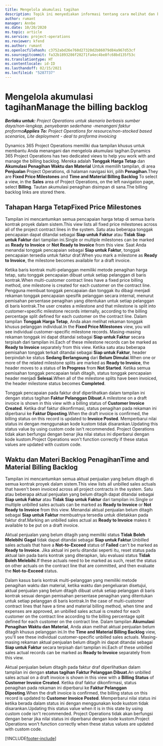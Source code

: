 ```yaml
---
title: Mengelola akumulasi tagihan
description: Topik ini menyediakan informasi tentang cara melihat dan bekerja dengan akumulasi penagihan di Project Operations.
author: rumant
manager: Annbe
ms.date: 10/20/2020
ms.topic: article
ms.service: project-operations
ms.reviewer: kfend
ms.author: rumant
ms.openlocfilehash: c3752abd26e760d27320d2b86079d84a967d53cf
ms.sourcegitcommit: fa32b1893286f20271fa4ec4be8fc68bd135f53c
ms.translationtype: HT
ms.contentlocale: id-ID
ms.lasthandoff: 02/15/2021
ms.locfileid: "5287737"
---
```

# <a name="manage-the-billing-backlog"></a><span data-ttu-id="1013a-103">Mengelola akumulasi tagihan</span><span class="sxs-lookup"><span data-stu-id="1013a-103">Manage the billing backlog</span></span>

<span data-ttu-id="1013a-104">_**Berlaku untuk:** Project Operations untuk skenario berbasis sumber daya/non-lengkap, penyebaran sederhana -menangani faktur proforma_</span><span class="sxs-lookup"><span data-stu-id="1013a-104">_**Applies To:** Project Operations for resource/non-stocked based scenarios, Lite deployment - deal to proforma invoicing_</span></span>

<span data-ttu-id="1013a-105">Dynamics 365 Project Operations memiliki dua tampilan khusus untuk membantu Anda menangani dan mengelola akumulasi tagihan.</span><span class="sxs-lookup"><span data-stu-id="1013a-105">Dynamics 365 Project Operations has two dedicated views to help you work with and manage the billing backlog.</span></span> <span data-ttu-id="1013a-106">Mereka adalah **Tonggak Harga Tetap** dan **Akumulasi Penagihan Waktu dan Material** Untuk memilih tampilan, di area **Penjualan** Project Operations, di halaman navigasi kiri, pilih **Penagihan**.</span><span class="sxs-lookup"><span data-stu-id="1013a-106">They are **Fixed Price Milestones** and **Time and Material Billing Backlog** To select a view, in the **Sales** area of Project Operations, on the left navigation page, select **Billing**.</span></span> <span data-ttu-id="1013a-107">Tautan akumulasi penagihan disimpan di sana.</span><span class="sxs-lookup"><span data-stu-id="1013a-107">The billing backlog links are stored there.</span></span>

## <a name="fixed-price-milestones"></a><span data-ttu-id="1013a-108">Tahapan Harga Tetap</span><span class="sxs-lookup"><span data-stu-id="1013a-108">Fixed Price Milestones</span></span>

<span data-ttu-id="1013a-109">Tampilan ini mencantumkan semua pencapaian harga tetap di semua baris kontrak proyek dalam sistem.</span><span class="sxs-lookup"><span data-stu-id="1013a-109">This view lists all fixed price milestones across all of the project contract lines in the system.</span></span> <span data-ttu-id="1013a-110">Satu atau beberapa tonggak pencapaian dapat ditandai sebagai **Siap untuk Faktur** atau **Tidak Siap untuk Faktur** dari tampilan ini.</span><span class="sxs-lookup"><span data-stu-id="1013a-110">Single or multiple milestones can be marked as **Ready to Invoice** or **Not Ready to Invoice** from this view.</span></span> <span data-ttu-id="1013a-111">Saat Anda menandai tonggak pencapaian sebagai **Siap untuk Faktur**, tonggak pencapaian tersedia untuk faktur draf.</span><span class="sxs-lookup"><span data-stu-id="1013a-111">When you mark a milestone as **Ready to Invoice**, the milestone becomes available for a draft invoice.</span></span>

<span data-ttu-id="1013a-112">Ketika baris kontrak multi-pelanggan memiliki metode penagihan harga tetap, satu tonggak pencapaian dibuat untuk setiap pelanggan di baris kontrak.</span><span class="sxs-lookup"><span data-stu-id="1013a-112">When multi-customer contract lines have a fixed price billing method, one milestone is created for each customer on the contract line.</span></span> <span data-ttu-id="1013a-113">Pengguna membuat tonggak pencapaian dan tonggak itu dibagi menjadi rekaman tonggak pencapaian spesifik pelanggan secara internal, menurut pemisahan persentase penagihan yang ditentukan untuk setiap pelanggan di baris kontrak.</span><span class="sxs-lookup"><span data-stu-id="1013a-113">The user creates a milestone and that milestone is split into customer=specific milestone records internally, according to the billing percentage split defined for each customer on the contract line.</span></span> <span data-ttu-id="1013a-114">Dalam tampilan **Tonggak Harga Tetap**, Anda akan melihat rekaman tonggak khusus pelanggan individual.</span><span class="sxs-lookup"><span data-stu-id="1013a-114">In the **Fixed Price Milestones** view, you will see individual customer-specific milestone records.</span></span> <span data-ttu-id="1013a-115">Masing-masing rekaman tonggak ini dapat ditandai sebagai **Siap untuk Faktur** secara terpisah dari tampilan ini.</span><span class="sxs-lookup"><span data-stu-id="1013a-115">Each of these milestone records can be marked as **Ready to Invoice** separately from this view.</span></span> <span data-ttu-id="1013a-116">Ketika satu atau beberapa pemisahan tonggak terkait ditandai sebagai **Siap untuk Faktur**, header berpindah ke status **Sedang Berlangsung** dari **Belum Dimulai**.</span><span class="sxs-lookup"><span data-stu-id="1013a-116">When one or more of the related milestone splits are marked as **Ready to Invoice**, the header moves to a status of **In Progress** from **Not Started**.</span></span> <span data-ttu-id="1013a-117">Ketika semua pemisahan tonggak pencapaian telah ditagih, status tonggak pencapaian header menjadi **Selesai**.</span><span class="sxs-lookup"><span data-stu-id="1013a-117">When all of the milestone splits have been invoiced, the header milestone status becomes **Completed**.</span></span>

<span data-ttu-id="1013a-118">Tonggak pencapaian pada faktur draf diperlihatkan dalam tampilan ini dengan status tagihan **Faktur Pelanggan Dibuat**.</span><span class="sxs-lookup"><span data-stu-id="1013a-118">A milestone on a draft invoice is shown in this view with a billing status of **Customer Invoice Created**.</span></span> <span data-ttu-id="1013a-119">Ketika draf faktur dikonfirmasi, status penagihan pada rekaman ini diperbarui ke **Faktur Diposting**.</span><span class="sxs-lookup"><span data-stu-id="1013a-119">When the draft invoice is confirmed, the billing status on this record is updated to **Invoice Posted**.</span></span> <span data-ttu-id="1013a-120">Memperbarui nilai status ini dengan menggunakan kode kustom tidak disarankan.</span><span class="sxs-lookup"><span data-stu-id="1013a-120">Updating this status value by using custom code isn't recommended.</span></span> <span data-ttu-id="1013a-121">Project Operations tidak akan berfungsi dengan benar jika nilai status ini diperbarui dengan kode kustom.</span><span class="sxs-lookup"><span data-stu-id="1013a-121">Project Operations won't function correctly if these status values are updated with custom code.</span></span>

## <a name="time-and-material-billing-backlog"></a><span data-ttu-id="1013a-122">Waktu dan Materi Backlog Penagihan</span><span class="sxs-lookup"><span data-stu-id="1013a-122">Time and Material Billing Backlog</span></span>

<span data-ttu-id="1013a-123">Tampilan ini mencantumkan semua aktual penjualan yang belum ditagih di semua kontrak proyek dalam sistem.</span><span class="sxs-lookup"><span data-stu-id="1013a-123">This view lists all unbilled sales actuals that haven't been invoiced across all project contracts in the system.</span></span> <span data-ttu-id="1013a-124">Satu atau beberapa aktual penjualan yang belum ditagih dapat ditandai sebagai **Siap untuk Faktur** atau **Tidak Siap untuk Faktur** dari tampilan ini.</span><span class="sxs-lookup"><span data-stu-id="1013a-124">Single or multiple unbilled sales actuals can be marked as **Ready to Invoice** or **Not Ready to Invoice** from this view.</span></span> <span data-ttu-id="1013a-125">Menandai aktual penjualan belum ditagih sebagai **Siap untuk Faktur** membuatnya tersedia untuk diletakkan pada faktur draf.</span><span class="sxs-lookup"><span data-stu-id="1013a-125">Marking an unbilled sales actual as **Ready to Invoice** makes it available to be put on a draft invoice.</span></span>

<span data-ttu-id="1013a-126">Aktual penjualan yang belum ditagih yang memiliki status **Tidak Boleh Melebihi** **Gagal** tidak dapat ditandai sebagai **Siap untuk Faktur**.</span><span class="sxs-lookup"><span data-stu-id="1013a-126">Unbilled sales actuals that have a **Not-to-Exceed** status of **Failed** can't be marked as **Ready to Invoice**.</span></span> <span data-ttu-id="1013a-127">Jika aktual ini perlu ditandai seperti itu, reset status pada aktual lain pada baris kontrak yang diterapkan, lalu evaluasi status **Tidak Boleh Melebihi**.</span><span class="sxs-lookup"><span data-stu-id="1013a-127">If these actuals need to be marked as such, reset the status on other actuals on the contract line that are committed, and then evaluate the **Not-to-Exceed** status.</span></span>

<span data-ttu-id="1013a-128">Dalam kasus baris kontrak multi-pelanggan yang memiliki metode penagihan waktu dan material, ketika waktu dan pengeluaran disetujui, aktual penjualan yang belum ditagih dibuat untuk setiap pelanggan di baris kontrak sesuai dengan pemisahan persentase penagihan yang ditentukan untuk setiap pelanggan di baris kontrak.</span><span class="sxs-lookup"><span data-stu-id="1013a-128">In the case of multi-customer contract lines that have a time and material billing method, when time and expenses are approved, an unbilled sales actual is created for each customer on the contract line according to the billing percentage split defined for each customer on the contract line.</span></span> <span data-ttu-id="1013a-129">Dalam tampilan **Akumulasi Penagihan Waktu dan Material**, Anda akan melihat aktual penjualan belum ditagih khusus pelanggan ini.</span><span class="sxs-lookup"><span data-stu-id="1013a-129">In the **Time and Material Billing Backlog** view, you'll see these individual customer-specific unbilled sales actuals.</span></span> <span data-ttu-id="1013a-130">Masing-masing rekaman aktual penjualan belum ditagih ini dapat ditandai sebagai **Siap untuk Faktur** secara terpisah dari tampilan ini.</span><span class="sxs-lookup"><span data-stu-id="1013a-130">Each of these unbilled sales actual records can be marked as **Ready to Invoice** separately from this view.</span></span>

<span data-ttu-id="1013a-131">Aktual penjualan belum ditagih pada faktur draf diperlihatkan dalam tampilan ini dengan **status tagihan** **Faktur Pelanggan Dibuat**.</span><span class="sxs-lookup"><span data-stu-id="1013a-131">An unbilled sales actual on a draft invoice is shown in this view with a **Billing Status** of **Customer Invoice Created**.</span></span> <span data-ttu-id="1013a-132">Ketika draf faktur dikonfirmasi, status penagihan pada rekaman ini diperbarui ke **Faktur Pelanggan Diposting**.</span><span class="sxs-lookup"><span data-stu-id="1013a-132">When the draft invoice is confirmed, the billing status on this record is updated to **Customer Invoice Posted**.</span></span> <span data-ttu-id="1013a-133">Memperbarui nilai status ini ketika berada dalam status ini dengan menggunakan kode kustom tidak disarankan.</span><span class="sxs-lookup"><span data-stu-id="1013a-133">Updating this status value when it is in this state by using custom code isn't recommended.</span></span> <span data-ttu-id="1013a-134">Project Operations tidak akan berfungsi dengan benar jika nilai status ini diperbarui dengan kode kustom.</span><span class="sxs-lookup"><span data-stu-id="1013a-134">Project Operations won't function correctly when these status values are updated with custom code.</span></span>


[!INCLUDE[footer-include](../includes/footer-banner.md)]